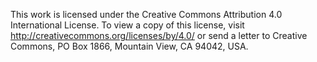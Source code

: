 This work is licensed under the Creative Commons Attribution 4.0 International License. 
To view a copy of this license, 
visit http://creativecommons.org/licenses/by/4.0/ or send a letter to Creative Commons, PO Box 1866, Mountain View, CA 94042, USA.
